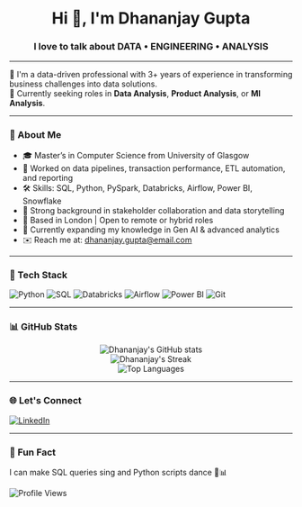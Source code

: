<!-- Banner Image -->
<!-- <p align="center">
  <img src="https://your-banner-image-url.com/banner.png" alt="Dhananjay Gupta Banner" width="100%" />
</p> -->

<h1 align="center">Hi 👋, I'm Dhananjay Gupta</h1>
<h3 align="center">I love to talk about DATA • ENGINEERING • ANALYSIS</h3>

---

🌟 I'm a data-driven professional with 3+ years of experience in transforming business challenges into data solutions.  
🚀 Currently seeking roles in **Data Analysis**, **Product Analysis**, or **MI Analysis**.

---

### 💼 About Me

- 🎓 Master’s in Computer Science from University of Glasgow  
- 💼 Worked on data pipelines, transaction performance, ETL automation, and reporting  
- 🛠️ Skills: SQL, Python, PySpark, Databricks, Airflow, Power BI, Snowflake  
- 🤝 Strong background in stakeholder collaboration and data storytelling  
- 📍 Based in London | Open to remote or hybrid roles  
- 🌱 Currently expanding my knowledge in Gen AI & advanced analytics  
- ✉️ Reach me at: dhananjay.gupta@email.com

---

### 🧰 Tech Stack

![Python](https://img.shields.io/badge/Python-3670A0?style=for-the-badge&logo=python&logoColor=ffdd54)
![SQL](https://img.shields.io/badge/SQL-005C84?style=for-the-badge&logo=postgresql&logoColor=white)
![Databricks](https://img.shields.io/badge/Databricks-FF3621?style=for-the-badge&logo=databricks&logoColor=white)
![Airflow](https://img.shields.io/badge/Airflow-017CEE?style=for-the-badge&logo=apacheairflow&logoColor=white)
![Power BI](https://img.shields.io/badge/PowerBI-F2C811?style=for-the-badge&logo=powerbi&logoColor=black)
![Git](https://img.shields.io/badge/Git-F05032?style=for-the-badge&logo=git&logoColor=white)

---

### 📊 GitHub Stats

<p align="center">
  <img src="https://github-readme-stats.vercel.app/api?username=dhananjaygupta&show_icons=true&theme=radical" alt="Dhananjay's GitHub stats" />
  <br/>
  <img src="https://github-readme-streak-stats.herokuapp.com/?user=dhananjaygupta&theme=radical" alt="Dhananjay's Streak" />
  <br/>
  <img src="https://github-readme-stats.vercel.app/api/top-langs/?username=dhananjaygupta&layout=compact&theme=radical" alt="Top Languages" />
</p>

---

### 🌐 Let's Connect

<!--[![Portfolio](https://img.shields.io/badge/Portfolio-000?style=for-the-badge&logo=vercel&logoColor=white)](https://your-portfolio-link.com)-->
[![LinkedIn](https://img.shields.io/badge/LinkedIn-0A66C2?style=for-the-badge&logo=linkedin&logoColor=white)](https://linkedin.com/in/yourlinkedin)


---

### 🎯 Fun Fact
I can make SQL queries sing and Python scripts dance 💃📊

![Profile Views](https://komarev.com/ghpvc/?username=dhananjaygupta&color=blue)
